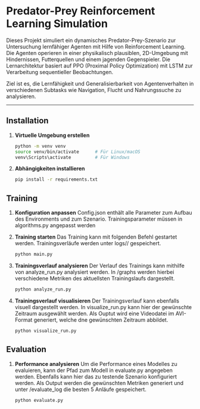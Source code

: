 # Predator-Prey Reinforcement Learning Simulation

Dieses Projekt simuliert ein dynamisches Predator-Prey-Szenario zur Untersuchung lernfähiger Agenten mit Hilfe von Reinforcement Learning. Die Agenten operieren in einer physikalisch plausiblen, 2D-Umgebung mit Hindernissen, Futterquellen und einem jagenden Gegenspieler. Die Lernarchitektur basiert auf PPO (Proximal Policy Optimization) mit LSTM zur Verarbeitung sequentieller Beobachtungen.

Ziel ist es, die Lernfähigkeit und Generalisierbarkeit von Agentenverhalten in verschiedenen Subtasks wie Navigation, Flucht und Nahrungssuche zu analysieren.

---

##  Installation

1. **Virtuelle Umgebung erstellen**

   ```bash
   python -m venv venv
   source venv/bin/activate      # Für Linux/macOS
   venv\Scripts\activate         # Für Windows

2. **Abhängigkeiten installieren**
   ```bash
   pip install -r requirements.txt

## Training
   1. **Konfiguration anpassen**
      Config.json enthält alle Parameter zum Aufbau des Environments und zum Szenario. Trainingsparameter müssen in algorithms.py angepasst werden

   2. **Training starten**
      Das Training kann mit folgenden Befehl gestartet werden. Trainingsverläufe werden unter logs/<timestamp>/ gespeichert.
      ```bash
      python main.py
   3. **Trainingsverlauf analysieren**
      Der Verlauf des Trainings kann mithilfe von analyze_run.py analysiert werden. In /graphs werden hierbei verschiedene Metriken des aktuellsten Trainingslaufs dargestellt.
      ```bash
      python analyze_run.py

   4. **Trainingsverlauf visualisieren**
      Der Trainingsverlauf kann ebenfalls visuell dargestellt werden. In visualize_run.py kann hier der gewünschte Zeitraum ausgewählt werden. Als Ouptut wird eine Videodatei im AVI-Format generiert, welche dne gewünschten Zeitraum abbildet.
       ```bash
      python visualize_run.py

## Evaluation
   1. **Performance analysieren**
      Um die Performance eines Modelles zu evaluieren, kann der Pfad zum Modell in evaluate.py angegeben werden. Ebenfalls kann hier das zu testende Szenario konfiguriert werden. Als Output werden die gewünschten Metriken generiert und unter /evaluate_log die besten 5 Anläufe gespeichert.
       ```bash
      python evaluate.py





